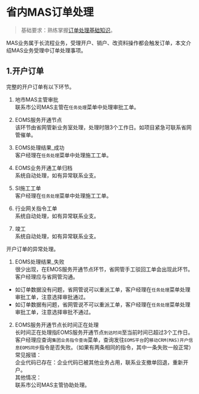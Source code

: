 # 省内MAS订单处理  
> 基础要求：熟练掌握[订单处理基础知识](订单处理基础知识.md)。

MAS业务属于长流程业务，受理开户、销户、改资料操作都会触发订单，本文介绍MAS业务受理中订单处理事项。

## 1.开户订单  
完整的开户订单有以下环节。

1. 地市MAS主管审批  
联系市公司MAS主管在`任务处理`菜单中处理审批工单。  

2. EOMS服务开通节点  
该环节由省网管新业务室处理，处理时限3个工作日。如项目紧急可联系省网管催单。  

3. EOMS处理结果_成功  
客户经理在`任务处理`菜单中处理施工工单。  

4. EOMS业务开通工单归档  
系统自动处理，如有异常联系业支。  

5. SI施工工单  
客户经理在`任务处理`菜单中处理施工工单。  

6. 行业网关指令工单  
系统自动处理，如有异常联系业支。  

7. 竣工  
系统自动处理，如有异常联系业支。  

开户订单的异常处理。
1. EOMS处理结果_失败  
很少出现，在EMOS服务开通节点环节，省网管手工驳回工单会出现此环节。客户经理应与省网管沟通。
  * 如订单数据没有问题，省网管说可以重派工单，客户经理在`任务处理`菜单处理审批工单，注意选择审批通过。  
  * 如订单数据有问题，省网管说不可以重派工单，客户经理在`任务处理`菜单处理审批工单，注意选择审批不通过。  
2. EOMS服务开通节点长时间正在处理  
长时间正在处理指EOMS服务开通节点`到达时间`至当前时间已超过3个工作日。  
客户经理应查询`集团业务指令查询`菜单，查询发往`EOMS平台`的`移动CRM(MAS)开户信息EOMS同步`指令是否失败。（如果有两条相同的指令，其中一条失败一般正常）  
常见报错：  
企业代码已存在：企业代码已被其他业务占用，联系业支撤单回退，重新开户。  
其他情况：  
联系市公司MAS主管协助处理。  

